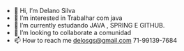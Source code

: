 - 👋 Hi, I’m  Delano Silva
- 👀 I’m interested in Trabalhar com java
- 🌱 I’m currently estudando JAVA , SPRING E GITHUB.
- 💞️ I’m looking to collaborate a comunidad
- 📫 How to reach me delosgs@gmail.com 71-99139-7684
